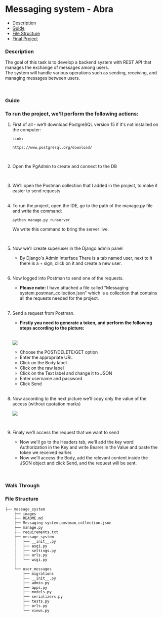 # Messaging system - Abra 

- [Description](#Description)
- [Guide](#Guide)
- [File Structure](#File-Structure)
- [Final Project](#Final)
    

    
### Description

The goal of this task is to develop a backend system with REST API that manages the exchange of messages among users.
<br>
The system will handle various operations such as sending, receiving, and managing messages between users.

<br>

### Guide


### To run the project, we'll perform the following actions:



1. First of all - we'll download PostgreSQL version 15 if it's not installed on the computer:

    ```
   Link: 
   
    https://www.postgresql.org/download/
    ```
   <br>

2. Open the PgAdmin to create and connect to the DB

    <br>

3. We'll open the Postman collection that I added in the project, to make it easier to send requests
    <br> <br>
4. To run the project, open the IDE, go to the path of the manage.py file and write the command:

    ```
    python manage.py runserver
    ```
    We write this command to bring the server live.
   
   <br>
5. Now we'll create superuser in the Django admin panel

   * By Django's Admin interface
   There is a tab named user, next to it there is a + sign, click on it and create a new user.

   <br>


6. Now logged into Postman to send one of the requests.
   * **Please note:** I have attached a file called "Messaging system.postman_collection.json" which is a collection that contains all the requests needed for the project. 

   <br>
7. Send a request from Postman.
   * **Firstly you need to generate a token, and perform the following steps according to the picture:**
   
   <br>
   
   ![](/images/generate_token.png)

   * Choose the POST/DELETE/GET option
   * Enter the appropriate URL
   * Click on the Body label
   * Click on the raw label
   * Click on the Text label and change it to JSON
   * Enter username and password
   * Click Send
   
   <br>

8. Now according to the next picture we'll copy only the value of the access (without quotation marks)
   

   ![](/images/token_resp.png)



   <br>

9. Finaly we'll access the request that we want to send
     * Now we'll go to the Headers tab, we'll add the key word Authorization in the Key and write Bearer in the Value and paste the token we received earlier.
     * Now we'll access the Body, add the relevant content inside the JSON object and click Send, and the request will be sent.

<br>

### Walk Through

### File Structure

```sh
├── message_system
    ├── images
    ├── README.md
    ├── Messaging system.postman_collection.json
    ├── manage.py
    ├── requirements.txt
    ├── message_system
    │   ├── __init__.py
    │   ├── asgi.py
    │   ├── settings.py
    │   ├── urls.py
    │   └── wsgi.py
    │   
    └── user_messages
        ├── migrations
        ├── __init__.py
        ├── admin.py
        ├── apps.py
        ├── models.py
        ├── serializers.py
        ├── tests.py
        ├── urls.py
        └── views.py
```

